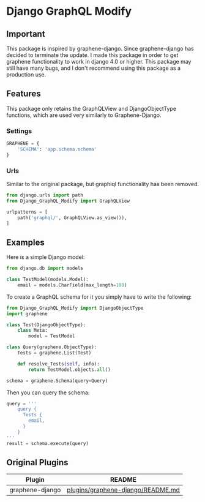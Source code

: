 # Django GraphQL Modify

## Important

This package is inspired by graphene-django. Since graphene-django has decided to terminate the update. I made this package in order to get graphene functionality to work in django 4.0 or higher. This package may still have many bugs, and I don't recommend using this package as a production use.

## Features

This package only retains the GraphQLView and DjangoObjectType functions, which are used very similarly to Graphene-Django.

### Settings

```python
GRAPHENE = {
    'SCHEMA': 'app.schema.schema'
}
```
### Urls

Similar to the original package, but graphiql functionality has been removed.

```python
from django.urls import path
from Django_GraphQL_Modify import GraphQLView

urlpatterns = [
    path('graphql/', GraphQLView.as_view()),
]
```

## Examples

Here is a simple Django model:

```python
from django.db import models

class TestModel(models.Model):
    email = models.CharField(max_length=100)
```

To create a GraphQL schema for it you simply have to write the following:

```python
from Django_GraphQL_Modify import DjangoObjectType
import graphene

class Test(DjangoObjectType):
    class Meta:
        model = TestModel

class Query(graphene.ObjectType):
    Tests = graphene.List(Test)

    def resolve_Tests(self, info):
        return TestModel.objects.all()

schema = graphene.Schema(query=Query)
```

Then you can query the schema:

```python
query = '''
    query {
      Tests {
        email,
      }
    }
'''
result = schema.execute(query)
```


## Original Plugins

| Plugin | README |
| ------ | ------ |
| graphene-django | [plugins/graphene-django/README.md][PlDb] |


   [PlDb]: <https://github.com/graphql-python/graphene-django/blob/main/README.md>
